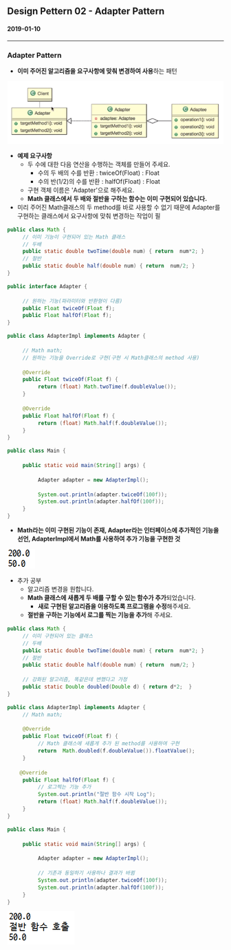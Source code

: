 ## Design Pettern 02 - Adapter Pattern

#### 2019-01-10

---

### Adapter Pattern

* **이미 주어진 알고리즘을 요구사항에 맞춰 변경하여 사용**하는 패턴

![01](https://github.com/younggeun0/TIL/blob/master/designPattern/img/02/01.png?raw=true)


* **예제 요구사항**
  * 두 수에 대한 다음 연산을 수행하는 객체를 만들어 주세요.
    * 수의 두 배의 수를 반환 : twiceOf(Float) : Float
    * 수의 반(1/2)의 수를 반환 : halfOf(Float) : Float
  * 구현 객체 이름은 'Adapter'으로 해주세요.
  * **Math 클래스에서 두 배와 절반을 구하는 함수는 이미 구현되어 있습니다.**
* 미리 주어진 Math클래스의 두 method를 바로 사용할 수 없기 때문에 Adapter를 구현하는 클래스에서 요구사항에 맞춰 변경하는 작업이 필

```java
public class Math {
     // 이미 기능이 구현되어 있는 Math 클래스
     // 두배
     public static double twoTime(double num) { return  num*2; }
     // 절반
     public static double half(double num) { return  num/2; }
}
```

```java
public interface Adapter {
     
     // 원하는 기능(파라미터와 반환형이 다름)
     public Float twiceOf(Float f);
     public Float halfOf(Float f);
}
```

```java
public class AdapterImpl implements Adapter { 

     // Math math;
     // 원하는 기능을 Override로 구현(구현 시 Math클래스의 method 사용)
     
     @Override
     public Float twiceOf(Float f) {
          return (float) Math.twoTime(f.doubleValue());
     }
     
     @Override
     public Float halfOf(Float f) {
          return (float) Math.half(f.doubleValue());
     }
}
```

```java
public class Main {
     
     public static void main(String[] args) {
          
          Adapter adapter = new AdapterImpl();
          
          System.out.println(adapter.twiceOf(100f));
          System.out.println(adapter.halfOf(100f));
     }
}
```

* **Math라는 이미 구현된 기능이 존재, Adapter라는 인터페이스에 추가적인 기능을 선언, AdapterImpl에서 Math를 사용하여 추가 기능을 구현한 것**

![02](https://github.com/younggeun0/TIL/blob/master/designPattern/img/02/02.png?raw=true)


* 추가 공부
  * 알고리즘 변경을 원합니다.
  * **Math 클래스에 새롭게 두 배를 구할 수 있는 함수가 추가**되었습니다.
    * **새로 구현된 알고리즘을 이용하도록 프로그램을 수정**해주세요.
  * **절반을 구하는 기능에서 로그를 찍는 기능을 추가**해 주세요.

```java
public class Math {
     // 이미 구현되어 있는 클래스
     // 두배
     public static double twoTime(double num) { return  num*2; }
     // 절반
     public static double half(double num) { return  num/2; }
     
     // 강화된 알고리즘, 똑같은데 변했다고 가정
     public static Double doubled(Double d) { return d*2;  }
}
```

```java
public class AdapterImpl implements Adapter {
     // Math math;
     
     @Override
     public Float twiceOf(Float f) {
          // Math 클래스에 새롭게 추가 된 method를 사용하여 구현
          return  Math.doubled(f.doubleValue()).floatValue();
     }
     
    @Override
     public Float halfOf(Float f) {
          // 로그찍는 기능 추가
          System.out.println("절반 함수 시작 Log");
          return (float) Math.half(f.doubleValue());
     }
}
```

```java
public class Main {
     
     public static void main(String[] args) {
          
          Adapter adapter = new AdapterImpl();
          
          // 기존과 동일하기 사용하나 결과가 바뀜
          System.out.println(adapter.twiceOf(100f));
          System.out.println(adapter.halfOf(100f));
     }
}
```

![03](https://github.com/younggeun0/TIL/blob/master/designPattern/img/02/03.png?raw=true)
